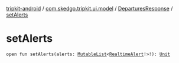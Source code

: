 [tripkit-android](../../index.md) / [com.skedgo.tripkit.ui.model](../index.md) / [DeparturesResponse](index.md) / [setAlerts](./set-alerts.md)

# setAlerts

`open fun setAlerts(alerts: `[`MutableList`](https://kotlinlang.org/api/latest/jvm/stdlib/kotlin.collections/-mutable-list/index.html)`<`[`RealtimeAlert`](../../com.skedgo.tripkit.common.model/-realtime-alert/index.md)`!>!): `[`Unit`](https://kotlinlang.org/api/latest/jvm/stdlib/kotlin/-unit/index.html)